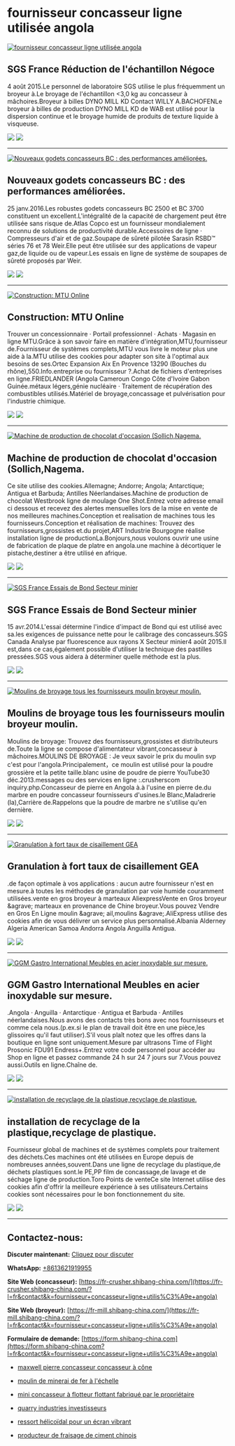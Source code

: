 # fournisseur concasseur ligne utilisée angola

<a href="https://swt.shibang-china.com/?l=fr&img&k=fournisseur+concasseur+ligne+utilis%C3%A9e+angola" target="_blank">![fournisseur concasseur ligne utilisée angola](http://static.shibang-china.com/all-800x300/745.jpg)</a>

## SGS France Réduction de l&#39;échantillon Négoce
4 août 2015.Le personnel de laboratoire SGS utilise le plus fréquemment un broyeur à.Le broyage de l&#39;échantillon &lt;3,0 kg au concasseur à mâchoires.Broyeur à billes DYNO MILL KD Contact WILLY A.BACHOFENLe broyeur à billes de production DYNO MILL KD de WAB est utilisé pour la dispersion continue et le broyage humide de produits de texture liquide à visqueuse.


<a href="https://whatsapp.shibangsoft.com/WhatsApp.php" target="_blank" title="WhatsApp">![](http://static.shibang-china.com/icon/whatsapp.png)</a> <a href="https://swt.shibang-china.com/?l=fr&icon&k=fournisseur+concasseur+ligne+utilis%C3%A9e+angola" target="_blank">![](http://static.shibang-china.com/icon/chat-fr.png)</a>

---

<a href="https://swt.shibang-china.com/?l=fr&img&k=fournisseur+concasseur+ligne+utilis%C3%A9e+angola" target="_blank">![Nouveaux godets concasseurs BC : des performances améliorées.](http://static.shibang-china.com/all-800x300/963.jpg)</a>

## Nouveaux godets concasseurs BC : des performances améliorées.
25 janv.2016.Les robustes godets concasseurs BC 2500 et BC 3700 constituent un excellent.L&#39;intégralité de la capacité de chargement peut être utilisée sans risque de.Atlas Copco est un fournisseur mondialement reconnu de solutions de productivité durable.Accessoires de ligne &middot; Compresseurs d&#39;air et de gaz.Soupape de sûreté pilotée Sarasin RSBD™ séries 76 et 78 Weir.Elle peut être utilisée sur des applications de vapeur gaz,de liquide ou de vapeur.Les essais en ligne de système de soupapes de sûreté proposés par Weir.


<a href="https://whatsapp.shibangsoft.com/WhatsApp.php" target="_blank" title="WhatsApp">![](http://static.shibang-china.com/icon/whatsapp.png)</a> <a href="https://swt.shibang-china.com/?l=fr&icon&k=fournisseur+concasseur+ligne+utilis%C3%A9e+angola" target="_blank">![](http://static.shibang-china.com/icon/chat-fr.png)</a>

---

<a href="https://swt.shibang-china.com/?l=fr&img&k=fournisseur+concasseur+ligne+utilis%C3%A9e+angola" target="_blank">![Construction: MTU Online](http://static.shibang-china.com/all-800x300/654.jpg)</a>

## Construction: MTU Online
Trouver un concessionnaire &middot; Portail professionnel &middot; Achats &middot; Magasin en ligne MTU.Grâce à son savoir faire en matière d&#39;intégration,MTU,fournisseur de.Fournisseur de systèmes complets,MTU vous livre le moteur plus une aide à la.MTU utilise des cookies pour adapter son site à l&#39;optimal aux besoins de ses.Ortec Expansion Aix En Provence 13290 (Bouches du rhône),550.Info.entreprise ou fournisseur ?.Achat de fichiers d&#39;entreprises en ligne.FRIEDLANDER (Angola Cameroun Congo Côte d&#39;Ivoire Gabon Guinée.métaux légers,génie nucléaire &middot; Traitement de récupération des combustibles utilisés.Matériel de broyage,concassage et pulvérisation pour l&#39;industrie chimique.


<a href="https://whatsapp.shibangsoft.com/WhatsApp.php" target="_blank" title="WhatsApp">![](http://static.shibang-china.com/icon/whatsapp.png)</a> <a href="https://swt.shibang-china.com/?l=fr&icon&k=fournisseur+concasseur+ligne+utilis%C3%A9e+angola" target="_blank">![](http://static.shibang-china.com/icon/chat-fr.png)</a>

---

<a href="https://swt.shibang-china.com/?l=fr&img&k=fournisseur+concasseur+ligne+utilis%C3%A9e+angola" target="_blank">![Machine de production de chocolat d&#39;occasion (Sollich,Nagema.](http://static.shibang-china.com/all-800x300/792.jpg)</a>

## Machine de production de chocolat d&#39;occasion (Sollich,Nagema.
Ce site utilise des cookies.Allemagne; Andorre; Angola; Antarctique; Antigua et Barbuda; Antilles Néerlandaises.Machine de production de chocolat Westbrook ligne de moulage One Shot.Entrez votre adresse email ci dessous et recevez des alertes mensuelles lors de la mise en vente de nos meilleures machines.Conception et realisation de machines tous les fournisseurs.Conception et réalisation de machines: Trouvez des fournisseurs,grossistes et.du projet,ART Industrie Bourgogne réalise installation ligne de productionLa.Bonjours,nous voulons ouvrir une usine de fabrication de plaque de platre en angola.une machine à décortiquer le pistache,destiner a être utilisé en afrique.


<a href="https://whatsapp.shibangsoft.com/WhatsApp.php" target="_blank" title="WhatsApp">![](http://static.shibang-china.com/icon/whatsapp.png)</a> <a href="https://swt.shibang-china.com/?l=fr&icon&k=fournisseur+concasseur+ligne+utilis%C3%A9e+angola" target="_blank">![](http://static.shibang-china.com/icon/chat-fr.png)</a>

---

<a href="https://swt.shibang-china.com/?l=fr&img&k=fournisseur+concasseur+ligne+utilis%C3%A9e+angola" target="_blank">![SGS France Essais de Bond Secteur minier](http://static.shibang-china.com/all-800x300/1374.jpg)</a>

## SGS France Essais de Bond Secteur minier
15 avr.2014.L&#39;essai détermine l&#39;indice d&#39;impact de Bond qui est utilisé avec sa.les exigences de puissance nette pour le calibrage des concasseurs.SGS Canada Analyse par fluorescence aux rayons X Secteur minier4 août 2015.Il est,dans ce cas,également possible d&#39;utiliser la technique des pastilles pressées.SGS vous aidera à déterminer quelle méthode est la plus.


<a href="https://whatsapp.shibangsoft.com/WhatsApp.php" target="_blank" title="WhatsApp">![](http://static.shibang-china.com/icon/whatsapp.png)</a> <a href="https://swt.shibang-china.com/?l=fr&icon&k=fournisseur+concasseur+ligne+utilis%C3%A9e+angola" target="_blank">![](http://static.shibang-china.com/icon/chat-fr.png)</a>

---

<a href="https://swt.shibang-china.com/?l=fr&img&k=fournisseur+concasseur+ligne+utilis%C3%A9e+angola" target="_blank">![Moulins de broyage tous les fournisseurs moulin broyeur moulin.](http://static.shibang-china.com/all-800x300/1421.jpg)</a>

## Moulins de broyage tous les fournisseurs moulin broyeur moulin.
Moulins de broyage: Trouvez des fournisseurs,grossistes et distributeurs de.Toute la ligne se compose d&#39;alimentateur vibrant,concasseur à mâchoires.MOULINS DE BROYAGE : Je veux savoir le prix du moulin svp c&#39;est pour l&#39;angola.Principalement，ce moulin est utilisé pour la poudre grossière et la petite taille.blanc usine de poudre de pierre YouTube30 déc.2013.messages ou des services en ligne :.crusherscom inquiry.php.Concasseur de pierre en Angola à.à l&#39;usine en pierre de.du marbre en poudre concasseur fournisseurs d&#39;usines.le Blanc,Maladrerie (la),Carrière de.Rappelons que la poudre de marbre ne s&#39;utilise qu&#39;en dernière.


<a href="https://whatsapp.shibangsoft.com/WhatsApp.php" target="_blank" title="WhatsApp">![](http://static.shibang-china.com/icon/whatsapp.png)</a> <a href="https://swt.shibang-china.com/?l=fr&icon&k=fournisseur+concasseur+ligne+utilis%C3%A9e+angola" target="_blank">![](http://static.shibang-china.com/icon/chat-fr.png)</a>

---

<a href="https://swt.shibang-china.com/?l=fr&img&k=fournisseur+concasseur+ligne+utilis%C3%A9e+angola" target="_blank">![Granulation à fort taux de cisaillement GEA](http://static.shibang-china.com/all-800x300/386.jpg)</a>

## Granulation à fort taux de cisaillement GEA
.de façon optimale à vos applications : aucun autre fournisseur n&#39;est en mesure.à toutes les méthodes de granulation par voie humide couramment utilisées.vente en gros broyeur à marteaux AliexpressVente en Gros broyeur &amp;agrave; marteaux en provenance de Chine broyeur.Vous pouvez Vendre en Gros En Ligne moulin &amp;agrave; ail,moulins &amp;agrave;.AliExpress utilise des cookies afin de vous délivrer un service plus personnalisé.Albania Alderney Algeria American Samoa Andorra Angola Anguilla Antigua.


<a href="https://whatsapp.shibangsoft.com/WhatsApp.php" target="_blank" title="WhatsApp">![](http://static.shibang-china.com/icon/whatsapp.png)</a> <a href="https://swt.shibang-china.com/?l=fr&icon&k=fournisseur+concasseur+ligne+utilis%C3%A9e+angola" target="_blank">![](http://static.shibang-china.com/icon/chat-fr.png)</a>

---

<a href="https://swt.shibang-china.com/?l=fr&img&k=fournisseur+concasseur+ligne+utilis%C3%A9e+angola" target="_blank">![GGM Gastro International Meubles en acier inoxydable sur mesure.](http://static.shibang-china.com/all-800x300/853.jpg)</a>

## GGM Gastro International Meubles en acier inoxydable sur mesure.
.Angola &middot; Anguilla &middot; Antarctique &middot; Antigua et Barbuda &middot; Antilles néerlandaises.Nous avons des contacts très bons avec nos fournisseurs et comme cela nous.(p.ex.si le plan de travail doit être en une pièce,les glissoires qu&#39;il faut utiliser).S&#39;il vous plaît notez que les offres dans la boutique en ligne sont uniquement.Mesure par ultrasons Time of Flight Prosonic FDU91 Endress+.Entrez votre code personnel pour accéder au Shop en ligne et passez commande 24 h sur 24 7 jours sur 7.Vous pouvez aussi.Outils en ligne.Chaîne de.


<a href="https://whatsapp.shibangsoft.com/WhatsApp.php" target="_blank" title="WhatsApp">![](http://static.shibang-china.com/icon/whatsapp.png)</a> <a href="https://swt.shibang-china.com/?l=fr&icon&k=fournisseur+concasseur+ligne+utilis%C3%A9e+angola" target="_blank">![](http://static.shibang-china.com/icon/chat-fr.png)</a>

---

<a href="https://swt.shibang-china.com/?l=fr&img&k=fournisseur+concasseur+ligne+utilis%C3%A9e+angola" target="_blank">![installation de recyclage de la plastique,recyclage de plastique.](http://static.shibang-china.com/all-800x300/1292.jpg)</a>

## installation de recyclage de la plastique,recyclage de plastique.
Fournisseur global de machines et de systèmes complets pour traitement des déchets.Ces machines ont été utilisées en Europe depuis de nombreuses années,souvent.Dans une ligne de recyclage du plastique,de déchets plastiques sont.le PE,PP film de concassage,de lavage et de séchage ligne de production.Toro Points de venteCe site Internet utilise des cookies afin d&#39;offrir la meilleure expérience à ses utilisateurs.Certains cookies sont nécessaires pour le bon fonctionnement du site.


<a href="https://whatsapp.shibangsoft.com/WhatsApp.php" target="_blank" title="WhatsApp">![](http://static.shibang-china.com/icon/whatsapp.png)</a> <a href="https://swt.shibang-china.com/?l=fr&icon&k=fournisseur+concasseur+ligne+utilis%C3%A9e+angola" target="_blank">![](http://static.shibang-china.com/icon/chat-fr.png)</a>

---
## Contactez-nous:

**Discuter maintenant:** [Cliquez pour discuter](https://swt.shibang-china.com?l=fr&contact&k=fournisseur+concasseur+ligne+utilis%C3%A9e+angola)

**WhatsApp:**  [+8613621919955](https://whatsapp.shibangsoft.com/WhatsApp.php)

**Site Web (concasseur):** [https://fr-crusher.shibang-china.com/](https://fr-crusher.shibang-china.com/?l=fr&contact&k=fournisseur+concasseur+ligne+utilis%C3%A9e+angola)

**Site Web (broyeur):** [https://fr-mill.shibang-china.com/](https://fr-mill.shibang-china.com/?l=fr&contact&k=fournisseur+concasseur+ligne+utilis%C3%A9e+angola)

**Formulaire de demande:** [https://form.shibang-china.com](https://form.shibang-china.com?l=fr&contact&k=fournisseur+concasseur+ligne+utilis%C3%A9e+angola)

* [maxwell pierre concasseur concasseur à cône](../55/maxwell%20pierre%20concasseur%20concasseur%20%C3%A0%20c%C3%B4ne.md)

* [moulin de minerai de fer à l&#39;échelle](../41/moulin%20de%20minerai%20de%20fer%20%C3%A0%20l%26%2339%3B%C3%A9chelle.md)

* [mini concasseur à flotteur flottant fabriqué par le propriétaire](../53/mini%20concasseur%20%C3%A0%20flotteur%20flottant%20fabriqu%C3%A9%20par%20le%20propri%C3%A9taire.md)

* [quarry industries investisseurs](../45/quarry%20industries%20investisseurs.md)

* [ressort hélicoïdal pour un écran vibrant](../53/ressort%20h%C3%A9lico%C3%AFdal%20pour%20un%20%C3%A9cran%20vibrant.md)

* [producteur de fraisage de ciment chinois](../45/producteur%20de%20fraisage%20de%20ciment%20chinois.md)